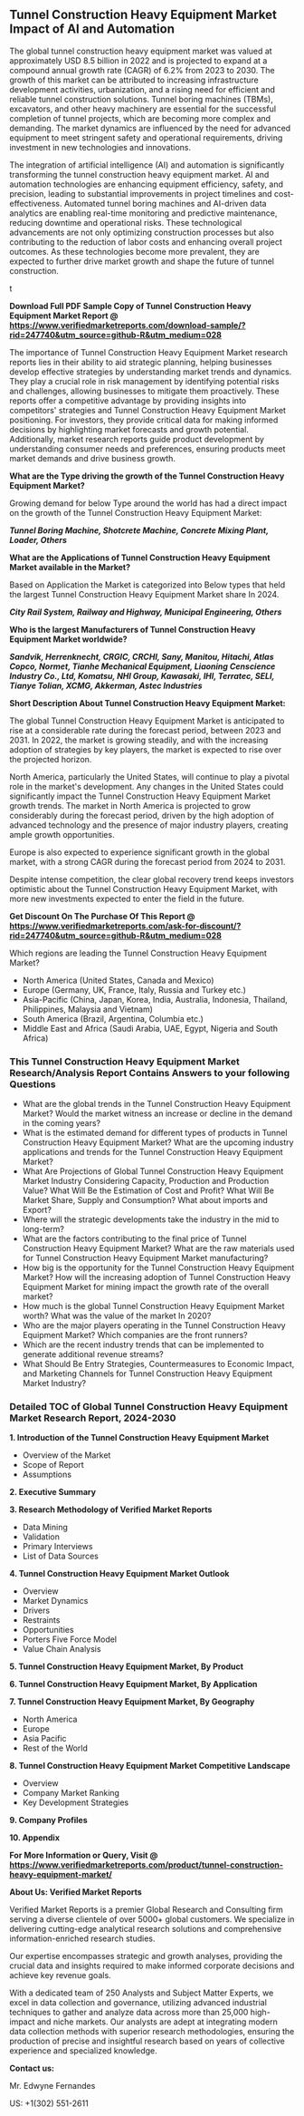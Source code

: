 <h2>Tunnel Construction Heavy Equipment Market Impact of AI and Automation</h2><p>The global tunnel construction heavy equipment market was valued at approximately USD 8.5 billion in 2022 and is projected to expand at a compound annual growth rate (CAGR) of 6.2% from 2023 to 2030. The growth of this market can be attributed to increasing infrastructure development activities, urbanization, and a rising need for efficient and reliable tunnel construction solutions. Tunnel boring machines (TBMs), excavators, and other heavy machinery are essential for the successful completion of tunnel projects, which are becoming more complex and demanding. The market dynamics are influenced by the need for advanced equipment to meet stringent safety and operational requirements, driving investment in new technologies and innovations.</p><p>The integration of artificial intelligence (AI) and automation is significantly transforming the tunnel construction heavy equipment market. AI and automation technologies are enhancing equipment efficiency, safety, and precision, leading to substantial improvements in project timelines and cost-effectiveness. Automated tunnel boring machines and AI-driven data analytics are enabling real-time monitoring and predictive maintenance, reducing downtime and operational risks. These technological advancements are not only optimizing construction processes but also contributing to the reduction of labor costs and enhancing overall project outcomes. As these technologies become more prevalent, they are expected to further drive market growth and shape the future of tunnel construction.</p>t</p><p id="" class=""><strong>Download Full PDF Sample Copy of Tunnel Construction Heavy Equipment Market Report @ <a href="https://www.verifiedmarketreports.com/download-sample/?rid=247740&utm_source=github-R&utm_medium=028" target="_blank">https://www.verifiedmarketreports.com/download-sample/?rid=247740&utm_source=github-R&utm_medium=028</a></strong></p><p>The importance of&nbsp;Tunnel Construction Heavy Equipment Market research reports lies in their ability to aid strategic planning, helping businesses develop effective strategies by understanding market trends and dynamics. They play a crucial role in risk management by identifying potential risks and challenges, allowing businesses to mitigate them proactively. These reports offer a competitive advantage by providing insights into competitors' strategies and Tunnel Construction Heavy Equipment Market positioning. For investors, they provide critical data for making informed decisions by highlighting market forecasts and growth potential. Additionally, market research reports guide product development by understanding consumer needs and preferences, ensuring products meet market demands and drive business growth.</p><p><strong>What are the&nbsp;Type driving the growth of the Tunnel Construction Heavy Equipment Market?</strong></p><p id="" class="">Growing demand for below Type around the world has had a direct impact on the growth of the Tunnel Construction Heavy Equipment Market:</p><em><strong>Tunnel Boring Machine, Shotcrete Machine, Concrete Mixing Plant, Loader, Others</strong></em></p><strong>What are the&nbsp;Applications&nbsp;of Tunnel Construction Heavy Equipment Market available in the Market?</strong></p><p id="" class="">Based on Application the Market is categorized into Below types that held the largest Tunnel Construction Heavy Equipment Market share In 2024.</p><em><strong>City Rail System, Railway and Highway, Municipal Engineering, Others</strong></em></p><strong>Who is the largest Manufacturers of Tunnel Construction Heavy Equipment Market worldwide?</strong></p><p><em><strong>Sandvik, Herrenknecht, CRGIC, CRCHI, Sany, Manitou, Hitachi, Atlas Copco, Normet, Tianhe Mechanical Equipment, Liaoning Censcience Industry Co., Ltd, Komatsu, NHI Group, Kawasaki, IHI, Terratec, SELI, Tianye Tolian, XCMG, Akkerman, Astec Industries</strong></em></p><p id="" class=""><strong>Short Description About Tunnel Construction Heavy Equipment Market:</strong></p><p>The global Tunnel Construction Heavy Equipment Market is anticipated to rise at a considerable rate during the forecast period, between 2023 and 2031. In 2022, the market is growing steadily, and with the increasing adoption of strategies by key players, the market is expected to rise over the projected horizon.</p><p>North America, particularly the United States, will continue to play a pivotal role in the market's development. Any changes in the United States could significantly impact the Tunnel Construction Heavy Equipment Market growth trends. The market in North America is projected to grow considerably during the forecast period, driven by the high adoption of advanced technology and the presence of major industry players, creating ample growth opportunities.</p><p>Europe is also expected to experience significant growth in the global market, with a strong CAGR during the forecast period from 2024 to 2031.</p><p>Despite intense competition, the clear global recovery trend keeps investors optimistic about the Tunnel Construction Heavy Equipment Market, with more new investments expected to enter the field in the future.</p><p id="" class=""><strong>Get Discount On The Purchase Of This Report @ <a href="https://www.verifiedmarketreports.com/ask-for-discount/?rid=247740&utm_source=github-R&utm_medium=028" target="_blank">https://www.verifiedmarketreports.com/ask-for-discount/?rid=247740&utm_source=github-R&utm_medium=028</a></strong></p>Which regions are leading the Tunnel Construction Heavy Equipment Market?</p><ul><li>North America (United States, Canada and Mexico)</li><li>Europe (Germany, UK, France, Italy, Russia and Turkey etc.)</li><li>Asia-Pacific (China, Japan, Korea, India, Australia, Indonesia, Thailand, Philippines, Malaysia and Vietnam)</li><li>South America (Brazil, Argentina, Columbia etc.)</li><li>Middle East and Africa (Saudi Arabia, UAE, Egypt, Nigeria and South Africa)</li></ul><h3 id="" class="">This Tunnel Construction Heavy Equipment Market Research/Analysis Report Contains Answers to your following Questions</h3><ul><li>What are the global trends in the Tunnel Construction Heavy Equipment Market? Would the market witness an increase or decline in the demand in the coming years?</li><li>What is the estimated demand for different types of products in Tunnel Construction Heavy Equipment Market? What are the upcoming industry applications and trends for the Tunnel Construction Heavy Equipment Market?</li><li>What Are Projections of Global Tunnel Construction Heavy Equipment Market Industry Considering Capacity, Production and Production Value? What Will Be the Estimation of Cost and Profit? What Will Be Market Share, Supply and Consumption? What about imports and Export?</li><li>Where will the strategic developments take the industry in the mid to long-term?</li><li>What are the factors contributing to the final price of Tunnel Construction Heavy Equipment Market? What are the raw materials used for Tunnel Construction Heavy Equipment Market manufacturing?</li><li>How big is the opportunity for the Tunnel Construction Heavy Equipment Market? How will the increasing adoption of Tunnel Construction Heavy Equipment Market for mining impact the growth rate of the overall market?</li><li>How much is the global Tunnel Construction Heavy Equipment Market worth? What was the value of the market In 2020?</li><li>Who are the major players operating in the Tunnel Construction Heavy Equipment Market? Which companies are the front runners?</li><li>Which are the recent industry trends that can be implemented to generate additional revenue streams?</li><li>What Should Be Entry Strategies, Countermeasures to Economic Impact, and Marketing Channels for Tunnel Construction Heavy Equipment Market Industry?</li></ul><h3 id="" class="">Detailed TOC of Global Tunnel Construction Heavy Equipment Market Research Report, 2024-2030</h3><p id="" class=""><strong>1. Introduction of the Tunnel Construction Heavy Equipment Market</strong></p><ul><li>Overview of the Market</li><li>Scope of Report</li><li>Assumptions</li></ul><p id="" class=""><strong>2. Executive Summary</strong></p><p id="" class=""><strong>3. Research Methodology of Verified Market Reports</strong></p><ul><li>Data Mining</li><li>Validation</li><li>Primary Interviews</li><li>List of Data Sources</li></ul><p id="" class=""><strong>4. Tunnel Construction Heavy Equipment Market Outlook</strong></p><ul><li>Overview</li><li>Market Dynamics</li><li>Drivers</li><li>Restraints</li><li>Opportunities</li><li>Porters Five Force Model</li><li>Value Chain Analysis</li></ul><p id="" class=""><strong>5. Tunnel Construction Heavy Equipment Market, By Product</strong></p><p id="" class=""><strong>6. Tunnel Construction Heavy Equipment Market, By Application</strong></p><p id="" class=""><strong>7. Tunnel Construction Heavy Equipment Market, By Geography</strong></p><ul><li>North America</li><li>Europe</li><li>Asia Pacific</li><li>Rest of the World</li></ul><p id="" class=""><strong>8. Tunnel Construction Heavy Equipment Market Competitive Landscape</strong></p><ul><li>Overview</li><li>Company Market Ranking</li><li>Key Development Strategies</li></ul><p id="" class=""><strong>9. Company Profiles</strong></p><p id="" class=""><strong>10. Appendix</strong></p><p id="" class=""><strong>For More Information or Query, Visit @ <a href="https://www.verifiedmarketreports.com/product/tunnel-construction-heavy-equipment-market/" target="_blank">https://www.verifiedmarketreports.com/product/tunnel-construction-heavy-equipment-market/</a></strong></p><p id="" class=""><strong>About Us: Verified Market Reports</strong></p><p id="" class="">Verified Market Reports is a premier Global Research and Consulting firm serving a diverse clientele of over 5000+ global customers. We specialize in delivering cutting-edge analytical research solutions and comprehensive information-enriched research studies.</p><p id="" class="">Our expertise encompasses strategic and growth analyses, providing the crucial data and insights required to make informed corporate decisions and achieve key revenue goals.</p><p id="" class="">With a dedicated team of 250 Analysts and Subject Matter Experts, we excel in data collection and governance, utilizing advanced industrial techniques to gather and analyze data across more than 25,000 high-impact and niche markets. Our analysts are adept at integrating modern data collection methods with superior research methodologies, ensuring the production of precise and insightful research based on years of collective experience and specialized knowledge.</p><p id="" class=""><strong>Contact us:</strong></p><p id="" class="">Mr. Edwyne Fernandes</p><p id="" class="">US: +1(302) 551-2611</p>